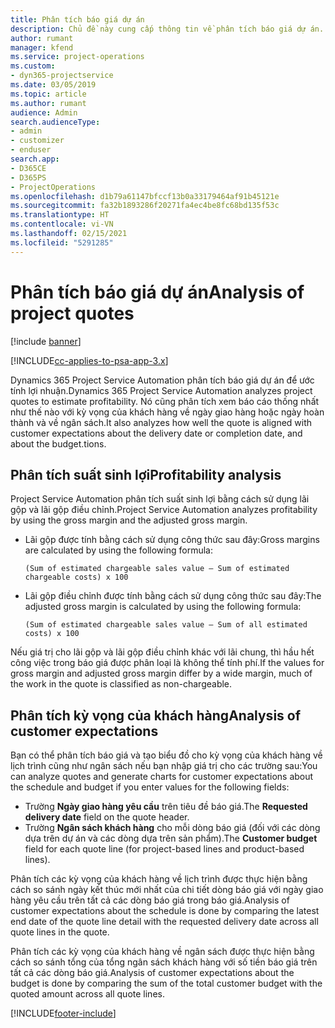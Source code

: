 ```yaml
---
title: Phân tích báo giá dự án
description: Chủ đề này cung cấp thông tin về phân tích báo giá dự án.
author: rumant
manager: kfend
ms.service: project-operations
ms.custom:
- dyn365-projectservice
ms.date: 03/05/2019
ms.topic: article
ms.author: rumant
audience: Admin
search.audienceType:
- admin
- customizer
- enduser
search.app:
- D365CE
- D365PS
- ProjectOperations
ms.openlocfilehash: d1b79a61147bfccf13b0a33179464af91b45121e
ms.sourcegitcommit: fa32b1893286f20271fa4ec4be8fc68bd135f53c
ms.translationtype: HT
ms.contentlocale: vi-VN
ms.lasthandoff: 02/15/2021
ms.locfileid: "5291285"
---
```

# <a name="analysis-of-project-quotes"></a><span data-ttu-id="29695-103">Phân tích báo giá dự án</span><span class="sxs-lookup"><span data-stu-id="29695-103">Analysis of project quotes</span></span>

[!include [banner](../includes/psa-now-project-operations.md)]

[!INCLUDE[cc-applies-to-psa-app-3.x](../includes/cc-applies-to-psa-app-3x.md)]

<span data-ttu-id="29695-104">Dynamics 365 Project Service Automation phân tích báo giá dự án để ước tính lợi nhuận.</span><span class="sxs-lookup"><span data-stu-id="29695-104">Dynamics 365 Project Service Automation analyzes project quotes to estimate profitability.</span></span> <span data-ttu-id="29695-105">Nó cũng phân tích xem báo cáo thống nhất như thế nào với kỳ vọng của khách hàng về ngày giao hàng hoặc ngày hoàn thành và về ngân sách.</span><span class="sxs-lookup"><span data-stu-id="29695-105">It also analyzes how well the quote is aligned with customer expectations about the delivery date or completion date, and about the budget.tions.</span></span>

## <a name="profitability-analysis"></a><span data-ttu-id="29695-106">Phân tích suất sinh lợi</span><span class="sxs-lookup"><span data-stu-id="29695-106">Profitability analysis</span></span>

<span data-ttu-id="29695-107">Project Service Automation phân tích suất sinh lợi bằng cách sử dụng lãi gộp và lãi gộp điều chỉnh.</span><span class="sxs-lookup"><span data-stu-id="29695-107">Project Service Automation analyzes profitability by using the gross margin and the adjusted gross margin.</span></span>

- <span data-ttu-id="29695-108">Lãi gộp được tính bằng cách sử dụng công thức sau đây:</span><span class="sxs-lookup"><span data-stu-id="29695-108">Gross margins are calculated by using the following formula:</span></span>

  `
    (Sum of estimated chargeable sales value – Sum of estimated chargeable costs) x 100
  `
- <span data-ttu-id="29695-109">Lãi gộp điều chỉnh được tính bằng cách sử dụng công thức sau đây:</span><span class="sxs-lookup"><span data-stu-id="29695-109">The adjusted gross margin is calculated by using the following formula:</span></span>

  `
    (Sum of estimated chargeable sales value – Sum of all estimated costs) x 100
  `

<span data-ttu-id="29695-110">Nếu giá trị cho lãi gộp và lãi gộp điều chỉnh khác với lãi chung, thì hầu hết công việc trong báo giá được phân loại là không thể tính phí.</span><span class="sxs-lookup"><span data-stu-id="29695-110">If the values for gross margin and adjusted gross margin differ by a wide margin, much of the work in the quote is classified as non-chargeable.</span></span>

## <a name="analysis-of-customer-expectations"></a><span data-ttu-id="29695-111">Phân tích kỳ vọng của khách hàng</span><span class="sxs-lookup"><span data-stu-id="29695-111">Analysis of customer expectations</span></span>

<span data-ttu-id="29695-112">Bạn có thể phân tích báo giá và tạo biểu đồ cho kỳ vọng của khách hàng về lịch trình cũng như ngân sách nếu bạn nhập giá trị cho các trường sau:</span><span class="sxs-lookup"><span data-stu-id="29695-112">You can analyze quotes and generate charts for customer expectations about the schedule and budget if you enter values for the following fields:</span></span>

- <span data-ttu-id="29695-113">Trường **Ngày giao hàng yêu cầu** trên tiêu đề báo giá.</span><span class="sxs-lookup"><span data-stu-id="29695-113">The **Requested delivery date** field on the quote header.</span></span>
- <span data-ttu-id="29695-114">Trường **Ngân sách khách hàng** cho mỗi dòng báo giá (đối với các dòng dựa trên dự án và các dòng dựa trên sản phẩm).</span><span class="sxs-lookup"><span data-stu-id="29695-114">The **Customer budget** field for each quote line (for project-based lines and product-based lines).</span></span>

<span data-ttu-id="29695-115">Phân tích các kỳ vọng của khách hàng về lịch trình được thực hiện bằng cách so sánh ngày kết thúc mới nhất của chi tiết dòng báo giá với ngày giao hàng yêu cầu trên tất cả các dòng báo giá trong báo giá.</span><span class="sxs-lookup"><span data-stu-id="29695-115">Analysis of customer expectations about the schedule is done by comparing the latest end date of the quote line detail with the requested delivery date across all quote lines in the quote.</span></span>

<span data-ttu-id="29695-116">Phân tích các kỳ vọng của khách hàng về ngân sách được thực hiện bằng cách so sánh tổng của tổng ngân sách khách hàng với số tiền báo giá trên tất cả các dòng báo giá.</span><span class="sxs-lookup"><span data-stu-id="29695-116">Analysis of customer expectations about the budget is done by comparing the sum of the total customer budget with the quoted amount across all quote lines.</span></span>


[!INCLUDE[footer-include](../includes/footer-banner.md)]